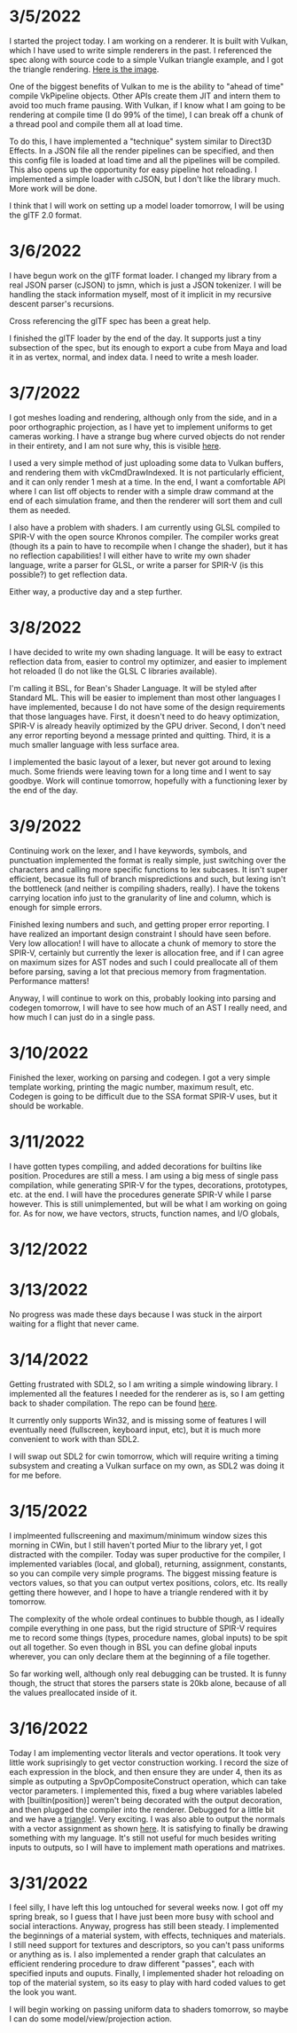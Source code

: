 # 3/5/2022

I started the project today. I am working on a renderer. It is built with
Vulkan, which I have used to write simple renderers in the past.  I referenced
the spec along with source code to a simple Vulkan triangle example, and I got
the triangle rendering. [Here is the image](first_triangle.png).

One of the biggest benefits of Vulkan to me is the ability to "ahead of time"
compile VkPipeline objects.  Other APIs create them JIT and intern them to
avoid too much frame pausing.  With Vulkan, if I know what I am going to be
rendering at compile time (I do 99% of the time), I can break off a chunk of a
thread pool and compile them all at load time.

To do this, I have implemented a "technique" system similar to Direct3D Effects.
In a JSON file all the render pipelines can be specified, and then this config
file is loaded at load time and all the pipelines will be compiled.  This also
opens up the opportunity for easy pipeline hot reloading.  I implemented a
simple loader with cJSON, but I don't like the library much.  More work will
be done.

I think that I will work on setting up a model loader tomorrow, I will be using
the glTF 2.0 format.

# 3/6/2022

I have begun work on the glTF format loader.  I changed my library from a real
JSON parser (cJSON) to jsmn, which is just a JSON tokenizer.  I will be handling
the stack information myself, most of it implicit in my recursive descent
parser's recursions.

Cross referencing the glTF spec has been a great help.

I finished the glTF loader by the end of the day.  It supports just a tiny
subsection of the spec, but its enough to export a cube from Maya and load it in
as vertex, normal, and index data.  I need to write a mesh loader.

# 3/7/2022

I got meshes loading and rendering, although only from the side, and in a poor
orthographic projection, as I have yet to implement uniforms to get cameras
working.  I have a strange bug where curved objects do not render in their 
entirety, and I am not sure why, this is visible [here](curved-cuttoff.png).

I used a very simple method of just uploading some data to Vulkan buffers, and
rendering them with vkCmdDrawIndexed.  It is not particularly efficient, and
it can only render 1 mesh at a time.  In the end, I want a comfortable API where
I can list off objects to render with a simple draw command at the end of each
simulation frame, and then the renderer will sort them and cull them as needed.

I also have a problem with shaders. I am currently using GLSL compiled to
SPIR-V with the open source Khronos compiler.  The compiler works great
(though its a pain to have to recompile when I change the shader), but it has no
reflection capabilities!  I will either have to write my own shader language,
write a parser for GLSL, or write a parser for SPIR-V (is this possible?) to get
reflection data.

Either way, a productive day and a step further.

# 3/8/2022

I have decided to write my own shading language. It will be easy to extract
reflection data from, easier to control my optimizer, and easier to implement
hot reloaded (I do not like the GLSL C libraries available).

I'm calling it BSL, for Bean's Shader Language.  It will be styled after
Standard ML.  This will be easier to implement than most other languages I have
implemented, because I do not have some of the design requirements that those
languages have. First, it doesn't need to do heavy optimization, SPIR-V is
already heavily optimized by the GPU driver.  Second, I don't need any error
reporting beyond a message printed and quitting.  Third, it is a much smaller
language with less surface area.

I implemented the basic layout of a lexer, but never got around to lexing much.
Some friends were leaving town for a long time and I went to say goodbye.
Work will continue tomorrow, hopefully with a functioning lexer by the end of
the day.

# 3/9/2022

Continuing work on the lexer, and I have keywords, symbols, and punctuation
implemented the format is really simple, just switching over the characters and
calling more specific functions to lex subcases.  It isn't super efficient,
becasue its full of branch mispredictions and such, but lexing isn't the
bottleneck (and neither is compiling shaders, really).  I have the tokens
carrying location info just to the granularity of line and column, which is
enough for simple errors.

Finished lexing numbers and such, and getting proper error reporting.  I have
realized an important design constraint I should have seen before.  Very low
allocation!  I will have to allocate a chunk of memory to store the SPIR-V,
certainly but currently the lexer is allocation free, and if I can agree on maximum
sizes for AST nodes and such I could preallocate all of them before parsing,
saving a lot that precious memory from fragmentation. Performance matters!

Anyway, I will continue to work on this, probably looking into parsing and
codegen tomorrow, I will have to see how much of an AST I really need, and
how much I can just do in a single pass.

# 3/10/2022

Finished the lexer, working on parsing and codegen.  I got a very simple
template working, printing the magic number, maximum result, etc.  Codegen is
going to be difficult due to the SSA format SPIR-V uses, but it should be
workable.

# 3/11/2022

I have gotten types compiling, and added decorations for builtins like position.
Procedures are still a mess.  I am using a big mess of single pass compilation,
while generating SPIR-V for the types, decorations, prototypes, etc. at the end.
I will have the procedures generate SPIR-V while I parse however.  This is still
unimplemented, but will be what I am working on going for.  As for now, we have
vectors, structs, function names, and I/O globals,

# 3/12/2022
# 3/13/2022

No progress was made these days because I was stuck in the airport waiting for
a flight that never came.

# 3/14/2022

Getting frustrated with SDL2, so I am writing a simple windowing library.
I implemented all the features I needed for the renderer as is, so I am getting
back to shader compilation.  The repo can be found
[here](https://github.com/garfr/cwin).

It currently only supports Win32, and is missing some of features I will
eventually need (fullscreen, keyboard input, etc), but it is much more
convenient to work with than SDL2.

I will swap out SDL2 for cwin tomorrow, which will require writing a timing
subsystem and creating a Vulkan surface on my own, as SDL2 was doing it for me
before.

# 3/15/2022

I implmeented fullscreening and maximum/minimum window sizes this morning in
CWin, but I still haven't ported Miur to the library yet, I got distracted with
the compiler.  Today was super productive for the compiler, I implemented
variables (local, and global), returning, assignment, constants, so you can
compile very simple programs.  The biggest missing feature is vectors values,
so that you can output vertex positions, colors, etc.  Its really getting there
however, and I hope to have a triangle rendered with it by tomorrow.

The complexity of the whole ordeal continues to bubble though, as I ideally
compile everything in one pass, but the rigid structure of SPIR-V requires
me to record some things (types, procedure names, global inputs) to be spit
out all together.  So even though in BSL you can define global inputs wherever,
you can only declare them at the beginning of a file together.

So far working well, although only real debugging can be trusted.  It is funny
though, the struct that stores the parsers state is 20kb alone, because of all
the values preallocated inside of it.

# 3/16/2022

Today I am implementing vector literals and vector operations.  It took very
little work suprisingly to get vector construction working.  I record the size of
each expression in the block, and then ensure they are under 4, then its as
simple as outputing a SpvOpCompositeConstruct operation, which can take vector
parameters.  I implemented this, fixed a bug where variables labeled with
[builtin(position)] weren't being decorated with the output decoration, and
then plugged the compiler into the renderer.  Debugged for a little bit and
we have a [triangle](bsl-white-triangle.png)!.  Very exciting.  I was also
able to output the normals with a vector assignment as shown
[here](bsl-normal-triangle.png).  It is satisfying to finally be drawing
something with my language.  It's still not useful for much besides writing
inputs to outputs, so I will have to implement math operations and matrixes.

# 3/31/2022

I feel silly, I have left this log untouched for several weeks now.  I got off
my spring break, so I guess that I have just been more busy with school and
social interactions.  Anyway, progress has still been steady.  I implemented
the beginnings of a material system, with effects, techniques and materials.
I still need support for textures and descriptors, so you can't pass uniforms
or anything as is.  I also implemented a render graph that calculates an
efficient rendering procedure to draw different "passes", each with specified
inputs and ouputs.  Finally, I implemented shader hot reloading on top of the
material system, so its easy to play with hard coded values to get the look you
want. 

I will begin working on passing uniform data to shaders tomorrow, so maybe
I can do some model/view/projection action.
